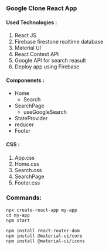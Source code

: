 ### Google Clone React App

#### Used Technologies : 
1. React JS
2. Firebase firestone realtime database
3. Material UI
4. React Context API
5. Google API for search reasult
6. Deploy app using Firebase

#### Componenets :
* Home
    * Search
* SearchPage
    * useGoogleSearch
* StateProvider
* reducer
* Footer

#### CSS :
1. App.css
2. Home.css
3. Search.css
4. SearchPage
5. Footer.css


### Commands:

```
npx create-react-app my-app
cd my-app
npm start

npm install react-router-dom
npm install @material-ui/core
npm install @material-ui/icons
```
